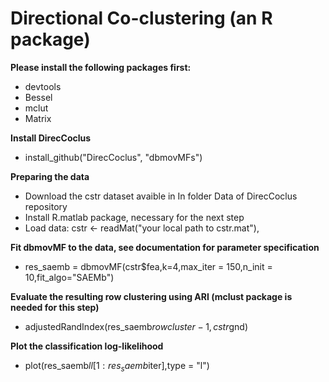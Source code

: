 # Directional Co-clustering (an R package)

**Please install the following packages first:**
- devtools
- Bessel 
- mclut
- Matrix

**Install DirecCoclus**
- install_github("DirecCoclus", "dbmovMFs")

**Preparing the data**
- Download the cstr dataset avaible in In folder Data of DirecCoclus repository
- Install R.matlab package, necessary for the next step
- Load data: cstr <- readMat("your local path to cstr.mat"), 

**Fit dbmovMF to the data, see documentation for parameter specification**
- res_saemb = dbmovMF(cstr$fea,k=4,max_iter = 150,n_init = 10,fit_algo="SAEMb")

**Evaluate the resulting row clustering using ARI (mclust package is needed for this step)**
- adjustedRandIndex(res_saemb$rowcluster-1,cstr$gnd)

**Plot the classification log-likelihood**
- plot(res_saemb$ll[1:res_saemb$iter],type = "l")
